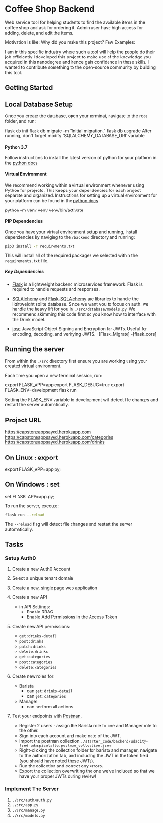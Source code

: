 # Coffee Shop Backend

Web service tool for helping students to find the available items in the coffee shop and ask for ordering it.
Admin user have high access for adding, delete, and edit the items.

Motivation is like: Why did you make this project?
Few Examples:

I am in this specific industry where such a tool will help the people do their job efficiently
I developed this project to make use of the knowledge you acquired in this nanodegree and hence gain confidence in these skills.
I wanted to contribute something to the open-source community by building this tool.

## Getting Started
## Local Database Setup
Once you create the database, open your terminal, navigate to the root folder, and run:

flask db init
flask db migrate -m "Initial migration."
flask db upgrade
After running, don't forget modify 'SQLALCHEMY_DATABASE_URI' variable.


#### Python 3.7

Follow instructions to install the latest version of python for your platform in the [python docs](https://docs.python.org/3/using/unix.html#getting-and-installing-the-latest-version-of-python)

#### Virtual Environment

We recommend working within a virtual environment whenever using Python for projects. This keeps your dependencies for each project separate and organized. Instructions for setting up a virtual environment for your platform can be found in the [python docs](https://packaging.python.org/guides/installing-using-pip-and-virtual-environments/)

python -m venv venv
venv/bin/activate


#### PIP Dependencies

Once you have your virtual environment setup and running, install dependencies by naviging to the `/backend` directory and running:

```bash
pip3 install -r requirements.txt
```

This will install all of the required packages we selected within the `requirements.txt` file.

##### Key Dependencies

- [Flask](http://flask.pocoo.org/) is a lightweight backend microservices framework. Flask is required to handle requests and responses.

- [SQLAlchemy](https://www.sqlalchemy.org/) and [Flask-SQLAlchemy](https://flask-sqlalchemy.palletsprojects.com/en/2.x/) are libraries to handle the lightweight sqlite database. Since we want you to focus on auth, we handle the heavy lift for you in `./src/database/models.py`. We recommend skimming this code first so you know how to interface with the Drink model.

- [jose](https://python-jose.readthedocs.io/en/latest/) JavaScript Object Signing and Encryption for JWTs. Useful for encoding, decoding, and verifying JWTS.
-[Flask_Migrate]
-[flask_cors]


## Running the server

From within the `./src` directory first ensure you are working using your created virtual environment.

Each time you open a new terminal session, run:

export FLASK_APP=app
export FLASK_DEBUG=true
export FLASK_ENV=development
flask run

Setting the FLASK_ENV variable to development will detect file changes and
restart the server automatically.


## Project URL
https://capstoneappsayed.herokuapp.com
https://capstoneappsayed.herokuapp.com/categories
https://capstoneappsayed.herokuapp.com/drinks

## On Linux : export
export FLASK_APP=app.py;

## On Windows : set
set FLASK_APP=app.py;

To run the server, execute:

```bash
flask run --reload
```

The `--reload` flag will detect file changes and restart the server automatically.

## Tasks

### Setup Auth0

1. Create a new Auth0 Account
2. Select a unique tenant domain
3. Create a new, single page web application
4. Create a new API
   - in API Settings:
     - Enable RBAC
     - Enable Add Permissions in the Access Token
5. Create new API permissions:
   - `get:drinks-detail`
   - `post:drinks`
   - `patch:drinks`
   - `delete:drinks`
   - `get:categories`
   - `post:categories`
   - `delete:categories`
6. Create new roles for:
   - Barista
     - can `get:drinks-detail`
     - can `get:categories`
   - Manager
     - can perform all actions
     
7. Test your endpoints with [Postman](https://getpostman.com).
   - Register 2 users - assign the Barista role to one and Manager role to the other.
   - Sign into each account and make note of the JWT.
   - Import the postman collection `./starter_code/backend/udacity-fsnd-udaspicelatte.postman_collection.json`
   - Right-clicking the collection folder for barista and manager, navigate to the authorization tab, and including the JWT in the token field (you should have noted these JWTs).
   - Run the collection and correct any errors.
   - Export the collection overwriting the one we've included so that we have your proper JWTs during review!

### Implement The Server

1. `./src/auth/auth.py`
2. `./src/app.py`
3. `./src/manage.py`
4. `./src/models.py`


